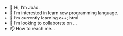 - 👋 Hi, I’m João.
- 👀 I’m interested in learn new programming language.
- 🌱 I’m currently learning c++; html
- 💞️ I’m looking to collaborate on ...
- 📫 How to reach me...

<!---
jonnyzera/jonnyzera is a ✨ special ✨ repository because its `README.md` (this file) appears on your GitHub profile.
You can click the Preview link to take a look at your changes.
--->
